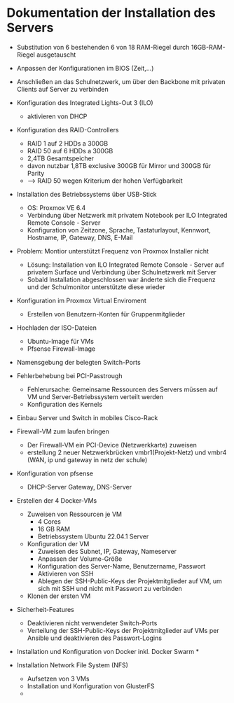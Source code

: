 # Dokumentation der Installation des Servers

* Substitution von 6 bestehenden 6 von 18 RAM-Riegel durch 16GB-RAM-Riegel ausgetauscht

* Anpassen der Konfigurationen im BIOS (Zeit,...)

* Anschließen an das Schulnetzwerk, um über den Backbone mit privaten Clients auf Server zu verbinden

* Konfiguration des Integrated Lights-Out 3 (ILO)
    * aktivieren von DHCP

* Konfiguration des RAID-Controllers
    * RAID 1 auf 2 HDDs a 300GB
    * RAID 50 auf 6 HDDs a 300GB
    * 2,4TB Gesamtspeicher
    * davon nutzbar 1,8TB exclusive 300GB für Mirror und 300GB für Parity
    * --> RAID 50 wegen Kriterium der hohen Verfügbarkeit

* Installation des Betriebssystems über USB-Stick
    * OS: Proxmox VE 6.4
    * Verbindung über Netzwerk mit privatem Notebook per ILO Integrated Remote Console - Server
    * Konfiguration von Zeitzone, Sprache, Tastaturlayout, Kennwort, Hostname, IP, Gateway, DNS, E-Mail

* Problem: Montior unterstützt Frequenz von Proxmox Installer nicht
    * Lösung: Installation von ILO Integrated Remote Console - Server auf privatem Surface und Verbindung über Schulnetzwerk mit Server
    * Sobald Installation abgeschlossen war änderte sich die Frequenz und der Schulmonitor unterstützte diese wieder 

* Konfiguration im Proxmox Virtual Enviroment
    * Erstellen von Benutzern-Konten für Gruppenmitglieder

* Hochladen der ISO-Dateien
    * Ubuntu-Image für VMs
    * Pfsense Firewall-Image

* Namensgebung der belegten Switch-Ports

* Fehlerbehebung bei PCI-Passtrough
    * Fehlerursache: Gemeinsame Ressourcen des Servers müssen auf VM und Server-Betriebssystem verteilt werden
    * Konfiguration des Kernels

* Einbau Server und Switch in mobiles Cisco-Rack

* Firewall-VM zum laufen bringen
    * Der Firewall-VM ein PCI-Device (Netzwerkkarte) zuweisen
    * erstellung 2 neuer Netzwerkbrücken vmbr1(Projekt-Netz) und vmbr4 (WAN, ip und gateway in netz der schule)

* Konfiguration von pfsense
    * DHCP-Server Gateway, DNS-Server

* Erstellen der 4 Docker-VMs
    * Zuweisen von Ressourcen je VM
        * 4 Cores
        * 16 GB RAM
        * Betriebssystem Ubuntu 22.04.1 Server
    * Konfiguration der VM
        * Zuweisen des Subnet, IP, Gateway, Nameserver
        * Anpassen der Volume-Größe
        * Konfiguration des Server-Name, Benutzername, Passwort
        * Aktivieren von SSH
        * Ablegen der SSH-Public-Keys der Projektmitglieder auf VM, um sich mit SSH und nicht mit Passwort zu verbinden
    * Klonen der ersten VM

* Sicherheit-Features
    * Deaktivieren nicht verwendeter Switch-Ports
    * Verteilung der SSH-Public-Keys der Projektmitglieder auf VMs per Ansible und deaktivieren des Passwort-Logins

* Installation und Konfiguration von Docker inkl. Docker Swarm
    * 

* Installation Network File System (NFS)
    * Aufsetzen von 3 VMs
    * Installation und Konfiguration von GlusterFS
    * 
